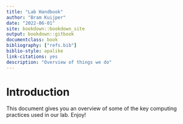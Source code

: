 ```yaml
---
title: "Lab Handbook"
author: "Bram Kuijper"
date: "2022-06-01"
site: bookdown::bookdown_site
output: bookdown::gitbook
documentclass: book
bibliography: ["refs.bib"]
biblio-style: apalike
link-citations: yes
description: "Overview of things we do"
---
```


# Introduction
This document gives you an overview of some of the key computing practices used in our lab. Enjoy!
